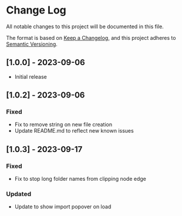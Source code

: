 # Change Log

All notable changes to this project will be documented in this file.

The format is based on [Keep a Changelog](https://keepachangelog.com/en/1.0.0/),
and this project adheres to [Semantic Versioning](https://semver.org/spec/v2.0.0.html).

## [1.0.0] - 2023-09-06

- Initial release

## [1.0.2] - 2023-09-06

### Fixed
- Fix to remove string on new file creation
- Update README.md to reflect new known issues

## [1.0.3] - 2023-09-17

### Fixed
- Fix to stop long folder names from clipping node edge

### Updated
- Update to show import popover on load